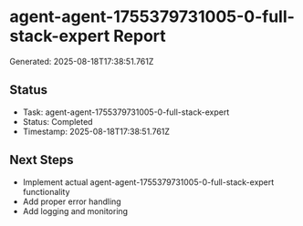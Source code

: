 # agent-agent-1755379731005-0-full-stack-expert Report

Generated: 2025-08-18T17:38:51.761Z

## Status
- Task: agent-agent-1755379731005-0-full-stack-expert
- Status: Completed
- Timestamp: 2025-08-18T17:38:51.761Z

## Next Steps
- Implement actual agent-agent-1755379731005-0-full-stack-expert functionality
- Add proper error handling
- Add logging and monitoring
